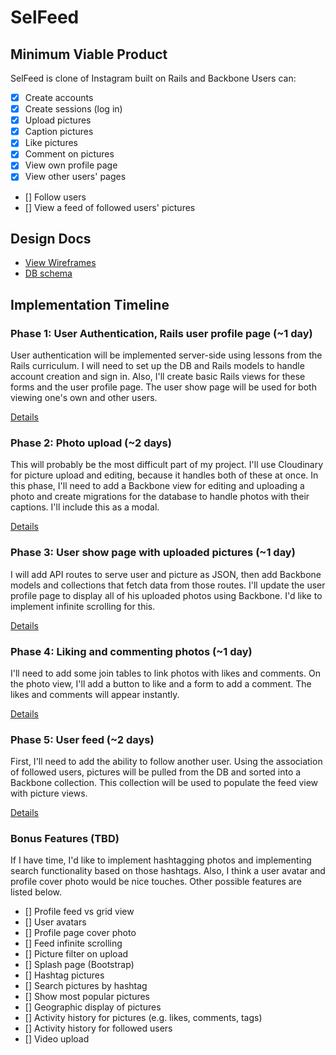# SelFeed

## Minimum Viable Product
SelFeed is clone of Instagram built on Rails and Backbone
Users can:

- [x] Create accounts
- [x] Create sessions (log in)
- [x] Upload pictures
- [x] Caption pictures
- [x] Like pictures
- [x] Comment on pictures
- [x] View own profile page
- [x] View other users' pages
- [] Follow users
- [] View a feed of followed users' pictures

## Design Docs
* [View Wireframes][views]
* [DB schema][schema]

[views]: ./docs/views.md
[schema]: ./docs/schema.md

## Implementation Timeline

### Phase 1: User Authentication, Rails user profile page (~1 day)
User authentication will be implemented server-side using lessons from the Rails curriculum. I will need to set up the DB and Rails models to handle account creation and sign in. Also, I'll create basic Rails views for these forms and the user profile page. The user show page will be used for both viewing one's own and other users.

[Details][phase-one]

### Phase 2: Photo upload (~2 days)
This will probably be the most difficult part of my project. I'll use Cloudinary for picture upload and editing, because it handles both of these at once. In this phase, I'll need to add a Backbone view for editing and uploading a photo and create migrations for the database to handle photos with their captions. I'll include this as a modal.

[Details][phase-two]

### Phase 3: User show page with uploaded pictures (~1 day)
I will add API routes to serve user and picture as JSON, then add Backbone models and collections that fetch data from those routes. I'll update the user profile page to display all of his uploaded photos using Backbone. I'd like to implement infinite scrolling for this.

[Details][phase-three]

### Phase 4: Liking and commenting photos (~1 day)
I'll need to add some join tables to link photos with likes and comments. On the photo view, I'll add a button to like and a form to add a comment. The likes and comments will appear instantly.

[Details][phase-four]

### Phase 5: User feed (~2 days)
First, I'll need to add the ability to follow another user. Using the association of followed users, pictures will be pulled from the DB and sorted into a Backbone collection. This collection will be used to populate the feed view with picture views.

[Details][phase-five]

### Bonus Features (TBD)
If I have time, I'd like to implement hashtagging photos and implementing search functionality based on those hashtags. Also, I think a user avatar and profile cover photo would be nice touches. Other possible features are listed below.

- [] Profile feed vs grid view
- [] User avatars
- [] Profile page cover photo
- [] Feed infinite scrolling
- [] Picture filter on upload
- [] Splash page (Bootstrap)
- [] Hashtag pictures
- [] Search pictures by hashtag
- [] Show most popular pictures
- [] Geographic display of pictures
- [] Activity history for pictures (e.g. likes, comments, tags)
- [] Activity history for followed users
- [] Video upload

[phase-one]: ./docs/phases/phase1.md
[phase-two]: ./docs/phases/phase2.md
[phase-three]: ./docs/phases/phase3.md
[phase-four]: ./docs/phases/phase4.md
[phase-five]: ./docs/phases/phase5.md
